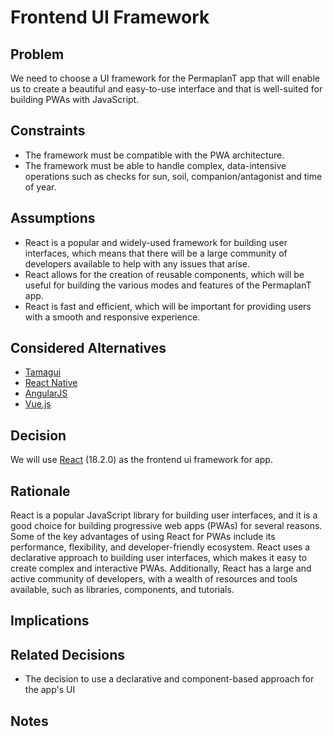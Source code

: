# Frontend UI Framework 

## Problem

We need to choose a UI framework for the PermaplanT app that will enable us to create a beautiful and easy-to-use interface and that is well-suited for building PWAs with JavaScript.

## Constraints

- The framework must be compatible with the PWA architecture.
- The framework must be able to handle complex, data-intensive operations such as checks for sun, soil, companion/antagonist and time of year.

## Assumptions

- React is a popular and widely-used framework for building user interfaces, which means that there will be a large community of developers available to help with any issues that arise.
- React allows for the creation of reusable components, which will be useful for building the various modes and features of the PermaplanT app.
- React is fast and efficient, which will be important for providing users with a smooth and responsive experience.

## Considered Alternatives

- [Tamagui](https://tamagui.dev/blog/version-one)
- [React Native](https://reactnative.dev/)
- [AngularJS](https://angularjs.org/)
- [Vue.js](https://vuejs.org/)

## Decision

We will use [React](https://reactjs.org/) (18.2.0) as the frontend ui framework for app. 

## Rationale

React is a popular JavaScript library for building user interfaces, and it is a good choice for building progressive web apps (PWAs) for several reasons. 
Some of the key advantages of using React for PWAs include its performance, flexibility, and developer-friendly ecosystem. 
React uses a declarative approach to building user interfaces, which makes it easy to create complex and interactive PWAs. 
Additionally, React has a large and active community of developers, with a wealth of resources and tools available, such as libraries, components, and tutorials.

## Implications

## Related Decisions

- The decision to use a declarative and component-based approach for the app's UI

## Notes
